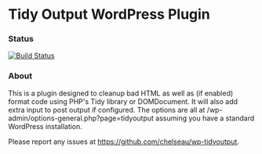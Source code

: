# Tidy Output WordPress Plugin

### Status
[![Build Status](https://travis-ci.org/chelseau/wp-tidyoutput.png)](https://travis-ci.org/chelseau/wp-tidyoutput.png)

### About
This is a plugin designed to cleanup bad HTML as well as (if enabled) format
code using PHP's Tidy library or DOMDocument. It will also add extra input
to post output if configured. The options are all at /wp-admin/options-general.php?page=tidyoutput
assuming you have a standard WordPress installation.

Please report any issues at https://github.com/chelseau/wp-tidyoutput.
